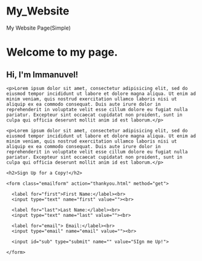# My_Website
 My Website Page(Simple)
<html lang="en" dir="ltr">
  <head>
    <meta charset="utf-8">
    <link href="https://fonts.googleapis.com/css2?family=Anton&family=Open+Sans:wght@700&family=Rowdies&family=Shadows+Into+Light&display=swap" rel="stylesheet">
    <link rel="stylesheet" href="mywebsite.css">
    <title>I was just Blank pages in your Book!</title>
  </head>
  <body>
    <h1>Welcome to my page.</h1>
    <h2>Hi, I'm Immanuvel!</h2>

    <p>Lorem ipsum dolor sit amet, consectetur adipisicing elit, sed do eiusmod tempor incididunt ut labore et dolore magna aliqua. Ut enim ad minim veniam, quis nostrud exercitation ullamco laboris nisi ut aliquip ex ea commodo consequat. Duis aute irure dolor in reprehenderit in voluptate velit esse cillum dolore eu fugiat nulla pariatur. Excepteur sint occaecat cupidatat non proident, sunt in culpa qui officia deserunt mollit anim id est laborum.</p>

    <p>Lorem ipsum dolor sit amet, consectetur adipisicing elit, sed do eiusmod tempor incididunt ut labore et dolore magna aliqua. Ut enim ad minim veniam, quis nostrud exercitation ullamco laboris nisi ut aliquip ex ea commodo consequat. Duis aute irure dolor in reprehenderit in voluptate velit esse cillum dolore eu fugiat nulla pariatur. Excepteur sint occaecat cupidatat non proident, sunt in culpa qui officia deserunt mollit anim id est laborum.</p>

    <h2>Sign Up for a Copy!</h2>

    <form class="emailform" action="thankyou.html" method="get">

      <label for="first">First Name:</label><br>
      <input type="text" name="first" value=""><br>

      <label for="last">Last Name:</label><br>
      <input type="text" name="last" value=""><br>

      <label for="email"> Email:</label><br>
      <input type="email" name="email" value=""><br>

      <input id="sub" type="submit" name="" value="SIgn me Up!">

    </form>

  </body>
</html>
